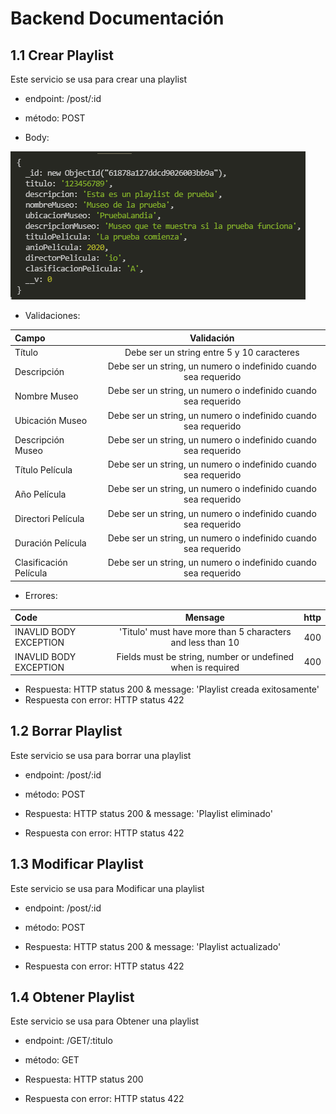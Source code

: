 # Backend Documentación

1.1 Crear Playlist
-------------

Este servicio se usa para crear una playlist


* endpoint: /post/:id
* método: POST


* Body:

![](https://github.com/AlexLeyMar/Backend/blob/main/body1.png)

* Validaciones:

| Campo  | Validación |
| :------------ |:---------------:
| Título      | Debe ser un string entre 5 y 10 caracteres |
| Descripción | Debe ser un string, un numero o indefinido cuando sea requerido |
| Nombre Museo | Debe ser un string, un numero o indefinido cuando sea requerido |
| Ubicación Museo | Debe ser un string, un numero o indefinido cuando sea requerido |
| Descripción Museo| Debe ser un string, un numero o indefinido cuando sea requerido |
| Título Película | Debe ser un string, un numero o indefinido cuando sea requerido |
| Año Película | Debe ser un string, un numero o indefinido cuando sea requerido |
| Directori Película | Debe ser un string, un numero o indefinido cuando sea requerido |
| Duración Película | Debe ser un string, un numero o indefinido cuando sea requerido |
| Clasificación Película | Debe ser un string, un numero o indefinido cuando sea requerido |



* Errores:

| Code  | Mensage  | http  |
| :------------ |:---------------:| -----:|
|INAVLID BODY EXCEPTION    | 'Titulo' must have more than 5 characters and less than 10 | 400 |
|INAVLID BODY EXCEPTION    | Fields must be string, number or undefined when is required  | 400 |


* Respuesta: HTTP status 200 & message: 'Playlist creada exitosamente'
* Respuesta con error:  HTTP status 422




1.2 Borrar Playlist
-------------

Este servicio se usa para borrar una playlist


* endpoint: /post/:id
* método: POST

* Respuesta: HTTP status 200 & message: 'Playlist eliminado'
* Respuesta con error:  HTTP status 422



1.3 Modificar Playlist
-------------

Este servicio se usa para Modificar una playlist


* endpoint: /post/:id
* método: POST

* Respuesta: HTTP status 200 & message: 'Playlist actualizado'
* Respuesta con error:  HTTP status 422





1.4 Obtener Playlist
-------------

Este servicio se usa para Obtener una playlist


* endpoint: /GET/:titulo
* método: GET

* Respuesta: HTTP status 200
* Respuesta con error:  HTTP status 422
